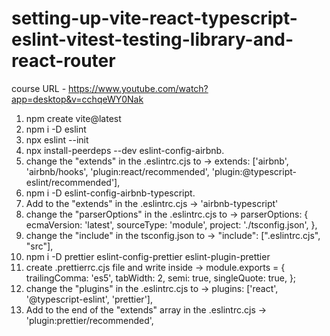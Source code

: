 # setting-up-vite-react-typescript-eslint-vitest-testing-library-and-react-router

course URL - https://www.youtube.com/watch?app=desktop&v=cchqeWY0Nak

1. npm create vite@latest
2. npm i -D eslint
3. npx eslint --init
4. npx install-peerdeps --dev eslint-config-airbnb.
5. change the "extends" in the .eslintrc.cjs to -> extends: ['airbnb', 'airbnb/hooks', 'plugin:react/recommended', 'plugin:@typescript-eslint/recommended'],
6. npm i -D eslint-config-airbnb-typescript.
7. Add to the "extends" in the .eslintrc.cjs -> 'airbnb-typescript'
8. change the "parserOptions" in the .eslintrc.cjs to -> parserOptions: {
   ecmaVersion: 'latest',
   sourceType: 'module',
   project: './tsconfig.json',
   },
9. change the "include" in the tsconfig.json to -> "include": [".eslintrc.cjs", "src"],
10. npm i -D prettier eslint-config-prettier eslint-plugin-prettier
11. create .prettierrc.cjs file and write inside -> module.exports = {
    trailingComma: 'es5',
    tabWidth: 2,
    semi: true,
    singleQuote: true,
    };
12. change the "plugins" in the .eslintrc.cjs to -> plugins: ['react', '@typescript-eslint', 'prettier'],
13. Add to the end of the "extends" array in the .eslintrc.cjs -> 'plugin:prettier/recommended',

